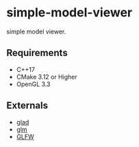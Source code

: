 # simple-model-viewer

simple model viewer.

## Requirements

* C++17
* CMake 3.12 or Higher
* OpenGL 3.3

## Externals

* [glad](https://github.com/Dav1dde/glad)
* [glm](https://github.com/g-truc/glm)
* [GLFW](https://github.com/glfw/glfw)